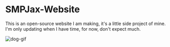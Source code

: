 # SMPJax-Website
This is an open-source website I am making, it's a little side project of mine. I'm only updating when I have time, for now, don't expect much.


![dog-gif](https://user-images.githubusercontent.com/93849152/141534225-586ad330-81c6-4838-b6ed-851c593d272a.gif)
